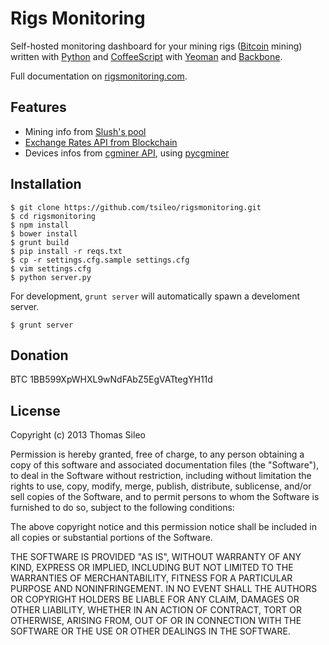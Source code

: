 # Rigs Monitoring

Self-hosted monitoring dashboard for your mining rigs ([Bitcoin](http://bitcoin.org/) mining) written with [Python](http://python.org/) and [CoffeeScript](http://coffeescript.org/) with [Yeoman](http://yeoman.io/) and [Backbone](http://backbonejs.org/).

Full documentation on [rigsmonitoring.com](https://rigsmonitoring.com).


## Features

- Mining info from [Slush's pool](https://mining.bitcoin.cz/)
- [Exchange Rates API from Blockchain](https://blockchain.info/api/exchange_rates_api)
- Devices infos from [cgminer API](https://github.com/ckolivas/cgminer), using [pycgminer](https://github.com/tsileo/pycgminer)


## Installation

```console
$ git clone https://github.com/tsileo/rigsmonitoring.git
$ cd rigsmonitoring
$ npm install
$ bower install
$ grunt build
$ pip install -r reqs.txt
$ cp -r settings.cfg.sample settings.cfg
$ vim settings.cfg
$ python server.py
```

For development, ``grunt server`` will automatically spawn a develoment server.

```console
$ grunt server
```


## Donation

BTC 1BB599XpWHXL9wNdFAbZ5EgVATtegYH11d


## License

Copyright (c) 2013 Thomas Sileo

Permission is hereby granted, free of charge, to any person obtaining a copy of this software and associated documentation files (the "Software"), to deal in the Software without restriction, including without limitation the rights to use, copy, modify, merge, publish, distribute, sublicense, and/or sell copies of the Software, and to permit persons to whom the Software is furnished to do so, subject to the following conditions:

The above copyright notice and this permission notice shall be included in all copies or substantial portions of the Software.

THE SOFTWARE IS PROVIDED "AS IS", WITHOUT WARRANTY OF ANY KIND, EXPRESS OR IMPLIED, INCLUDING BUT NOT LIMITED TO THE WARRANTIES OF MERCHANTABILITY, FITNESS FOR A PARTICULAR PURPOSE AND NONINFRINGEMENT. IN NO EVENT SHALL THE AUTHORS OR COPYRIGHT HOLDERS BE LIABLE FOR ANY CLAIM, DAMAGES OR OTHER LIABILITY, WHETHER IN AN ACTION OF CONTRACT, TORT OR OTHERWISE, ARISING FROM, OUT OF OR IN CONNECTION WITH THE SOFTWARE OR THE USE OR OTHER DEALINGS IN THE SOFTWARE.